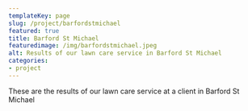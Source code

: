 ```yaml
---
templateKey: page
slug: /project/barfordstmichael
featured: true
title: Barford St Michael
featuredimage: /img/barfordstmichael.jpeg
alt: Results of our lawn care service in Barford St Michael
categories:
- project
---
```

These are the results of our lawn care service at a client in Barford St Michael


